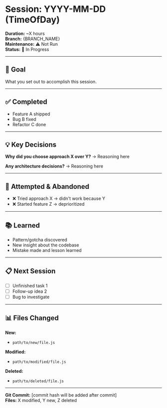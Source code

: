 # Session: YYYY-MM-DD (TimeOfDay)

**Duration:** ~X hours  
**Branch:** {BRANCH_NAME}  
**Maintenance:** ⚠️ Not Run  
**Status:** 🔄 In Progress

---

## 🎯 Goal

What you set out to accomplish this session.

---

## ✅ Completed

- Feature A shipped
- Bug B fixed
- Refactor C done

---

## 💡 Key Decisions

**Why did you choose approach X over Y?**
→ Reasoning here

**Any architecture decisions?**
→ Reasoning here

---

## 🧪 Attempted & Abandoned

- ❌ Tried approach X → didn't work because Y
- ❌ Started feature Z → deprioritized

---

## 📚 Learned

- Pattern/gotcha discovered
- New insight about the codebase
- Mistake made and lesson learned

---

## 📋 Next Session

- [ ] Unfinished task 1
- [ ] Follow-up idea 2
- [ ] Bug to investigate

---

## 📊 Files Changed

**New:**
- `path/to/new/file.js`

**Modified:**
- `path/to/modified/file.js`

**Deleted:**
- `path/to/deleted/file.js`

---

**Git Commit:** [commit hash will be added after commit]  
**Files:** X modified, Y new, Z deleted

